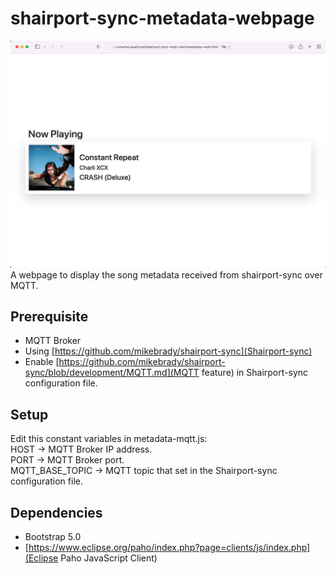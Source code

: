 # shairport-sync-metadata-webpage
![Webpage Screenshot](https://github.com/YJCHOO/shairport-sync-metadata-webpage/blob/main/shairport-sync%20metadata%20webpage%20screenshot.png)
A webpage to display the song metadata received from shairport-sync over MQTT.

## Prerequisite
- MQTT Broker
- Using [https://github.com/mikebrady/shairport-sync](Shairport-sync)
- Enable [https://github.com/mikebrady/shairport-sync/blob/development/MQTT.md](MQTT feature) in Shairport-sync configuration file.

## Setup
Edit this constant variables in metadata-mqtt.js: <br/>
HOST -> MQTT Broker IP address. <br/>
PORT -> MQTT Broker port. <br/>
MQTT_BASE_TOPIC -> MQTT topic that set in the Shairport-sync configuration file.<br/>


## Dependencies
- Bootstrap 5.0
- [https://www.eclipse.org/paho/index.php?page=clients/js/index.php](Eclipse Paho JavaScript Client)